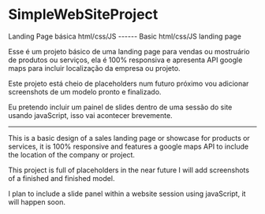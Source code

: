 # SimpleWebSiteProject
Landing Page básica  html/css/JS ------ Basic html/css/JS landing page 


Esse é um projeto básico de uma landing page para vendas ou  mostruário de produtos ou serviços, 
ela é 100% responsiva e apresenta API google maps para incluir localização da empresa ou projeto.

Este projeto está cheio de placeholders num futuro próximo vou adicionar screenshots de um modelo pronto e finalizado.

Eu pretendo incluir um painel de slides dentro de uma sessão do site usando javaScript, 
isso vai acontecer brevemente.

__________________________________________________________________________________________________________

This is a basic design of a sales landing page or showcase for products or services,
it is 100% responsive and features a google maps API to include the location of the company or project.

This project is full of placeholders in the near future I will add screenshots of a finished and finished model.

I plan to include a slide panel within a website session using javaScript,
it will happen soon.
